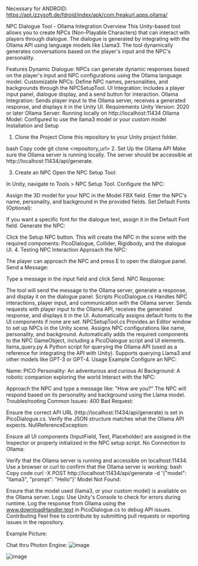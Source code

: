 Necessary for ANDROID:
https://apt.izzysoft.de/fdroid/index/apk/com.freakurl.apps.ollama/


NPC Dialogue Tool - Ollama Integration
Overview
This Unity-based tool allows you to create NPCs (Non-Playable Characters) that can interact with players through dialogue. The dialogue is generated by integrating with the Ollama API using language models like Llama3. The tool dynamically generates conversations based on the player's input and the NPC's personality.

Features
Dynamic Dialogue: NPCs can generate dynamic responses based on the player's input and NPC configurations using the Ollama language model.
Customizable NPCs: Define NPC names, personalities, and backgrounds through the NPCSetupTool.
UI Integration: Includes a player input panel, dialogue display, and a send button for interaction.
Ollama Integration: Sends player input to the Ollama server, receives a generated response, and displays it in the Unity UI.
Requirements
Unity Version: 2020 or later
Ollama Server: Running locally on http://localhost:11434
Ollama Model: Configured to use the llama3 model or your custom model
Installation and Setup
1. Clone the Project
Clone this repository to your Unity project folder.

bash
Copy code
git clone <repository_url>
2. Set Up the Ollama API
Make sure the Ollama server is running locally. The server should be accessible at http://localhost:11434/api/generate.

3. Create an NPC
Open the NPC Setup Tool:

In Unity, navigate to Tools > NPC Setup Tool.
Configure the NPC:

Assign the 3D model for your NPC in the Model FBX field.
Enter the NPC's name, personality, and background in the provided fields.
Set Default Fonts (Optional):

If you want a specific font for the dialogue text, assign it in the Default Font field.
Generate the NPC:

Click the Setup NPC button. This will create the NPC in the scene with the required components: PicoDialogue, Collider, Rigidbody, and the dialogue UI.
4. Testing NPC Interaction
Approach the NPC:

The player can approach the NPC and press E to open the dialogue panel.
Send a Message:

Type a message in the input field and click Send.
NPC Response:

The tool will send the message to the Ollama server, generate a response, and display it on the dialogue panel.
Scripts
PicoDialogue.cs
Handles NPC interactions, player input, and communication with the Ollama server.
Sends requests with player input to the Ollama API, receives the generated response, and displays it in the UI.
Automatically assigns default fonts to the UI components if none are set.
NPCSetupTool.cs
Provides an Editor window to set up NPCs in the Unity scene.
Assigns NPC configurations like name, personality, and background.
Automatically adds the required components to the NPC GameObject, including a PicoDialogue script and UI elements.
llama_query.py
A Python script for querying the Ollama API (used as a reference for integrating the API with Unity).
Supports querying Llama3 and other models like GPT-3 or GPT-4.
Usage Example
Configure an NPC:

Name: PICO
Personality: An adventurous and curious AI
Background: A robotic companion exploring the world
Interact with the NPC:

Approach the NPC and type a message like: "How are you?"
The NPC will respond based on its personality and background using the Llama model.
Troubleshooting
Common Issues:
400 Bad Request:

Ensure the correct API URL (http://localhost:11434/api/generate) is set in PicoDialogue.cs.
Verify the JSON structure matches what the Ollama API expects.
NullReferenceException:

Ensure all UI components (InputField, Text, Placeholder) are assigned in the Inspector or properly initialized in the NPC setup script.
No Connection to Ollama:

Verify that the Ollama server is running and accessible on localhost:11434.
Use a browser or curl to confirm that the Ollama server is working:
bash
Copy code
curl -X POST http://localhost:11434/api/generate -d '{"model": "llama3", "prompt": "Hello"}'
Model Not Found:

Ensure that the model used (llama3, or your custom model) is available on the Ollama server.
Logs:
Use Unity's Console to check for errors during runtime.
Log the response from Ollama using the www.downloadHandler.text in PicoDialogue.cs to debug API issues.
Contributing
Feel free to contribute by submitting pull requests or reporting issues in the repository.

Example Picture:

Chat thru Photon Engine: 
![image](https://github.com/user-attachments/assets/669d312b-4418-4737-9f94-cc02a6a8a0f0)

![image](https://github.com/user-attachments/assets/7256520a-6d7c-45fc-b730-e6f9138016a6)

